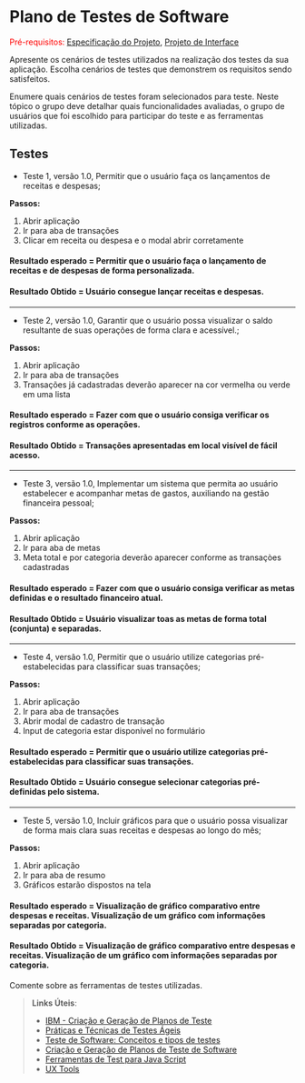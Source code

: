 # Plano de Testes de Software

<span style="color:red">Pré-requisitos: <a href="2-Especificação do Projeto.md"> Especificação do Projeto</a></span>, <a href="4-Projeto de Interface.md"> Projeto de Interface</a>

Apresente os cenários de testes utilizados na realização dos testes da sua aplicação. Escolha cenários de testes que demonstrem os requisitos sendo satisfeitos.

Enumere quais cenários de testes foram selecionados para teste. Neste tópico o grupo deve detalhar quais funcionalidades avaliadas, o grupo de usuários que foi escolhido para participar do teste e as ferramentas utilizadas.

## Testes
 
* Teste 1, versão 1.0, Permitir que o usuário faça os lançamentos de receitas e despesas;

**Passos:** 

1. Abrir aplicação
2. Ir para aba de transações
3. Clicar em receita ou despesa e o modal abrir corretamente



 #### Resultado esperado = Permitir que o usuário faça o lançamento de receitas e de despesas de forma personalizada.
 
 #### Resultado Obtido = Usuário consegue lançar receitas e despesas.
 
 ------
 
 * Teste 2, versão 1.0, Garantir que o usuário possa visualizar o saldo resultante de suas operações de forma clara e acessível.;

**Passos:**  

1. Abrir aplicação
2. Ir para aba de transações
3. Transações já cadastradas deverão aparecer na cor vermelha ou verde em uma lista

 #### Resultado esperado = Fazer com que o usuário consiga verificar os registros conforme as operações.
 
 #### Resultado Obtido = Transações apresentadas em local visível de fácil acesso.
 
 ------
 
 * Teste 3, versão 1.0, Implementar um sistema que permita ao usuário estabelecer e acompanhar metas de gastos, auxiliando na gestão financeira pessoal;

**Passos:**  

1. Abrir aplicação
2. Ir para aba de metas
3. Meta total e por categoria deverão aparecer conforme as transaçòes cadastradas

 #### Resultado esperado = Fazer com que o usuário consiga verificar as metas definidas e o resultado financeiro atual.	
 
 #### Resultado Obtido = Usuário visualizar toas as metas de forma total (conjunta) e separadas.
 
 ------
 
 * Teste 4, versão 1.0, 	Permitir que o usuário utilize categorias pré-estabelecidas para classificar suas transações;

**Passos:**

1. Abrir aplicação
2. Ir para aba de transações
3. Abrir modal de cadastro de transação
4. Input de categoria estar disponível no formulário

#### Resultado esperado = Permitir que o usuário utilize categorias pré-estabelecidas para classificar suas transações.

#### Resultado Obtido = Usuário consegue selecionar categorias pré-definidas pelo sistema.

------

* Teste 5, versão 1.0, Incluir gráficos para que o usuário possa visualizar de forma mais clara suas receitas e despesas ao longo do mês;

**Passos:** 
   
1. Abrir aplicação
2. Ir para aba de resumo
3. Gráficos estarão dispostos na tela


  #### Resultado esperado = Visualização de gráfico comparativo entre despesas e receitas. Visualização de um gráfico com informações separadas por categoria.
  
  #### Resultado Obtido = Visualização de gráfico comparativo entre despesas e receitas. Visualização de um gráfico com informações separadas por categoria.

Comente sobre as ferramentas de testes utilizadas.
 
> **Links Úteis**:
> - [IBM - Criação e Geração de Planos de Teste](https://www.ibm.com/developerworks/br/local/rational/criacao_geracao_planos_testes_software/index.html)
> - [Práticas e Técnicas de Testes Ágeis](http://assiste.serpro.gov.br/serproagil/Apresenta/slides.pdf)
> -  [Teste de Software: Conceitos e tipos de testes](https://blog.onedaytesting.com.br/teste-de-software/)
> - [Criação e Geração de Planos de Teste de Software](https://www.ibm.com/developerworks/br/local/rational/criacao_geracao_planos_testes_software/index.html)
> - [Ferramentas de Test para Java Script](https://geekflare.com/javascript-unit-testing/)
> - [UX Tools](https://uxdesign.cc/ux-user-research-and-user-testing-tools-2d339d379dc7)
